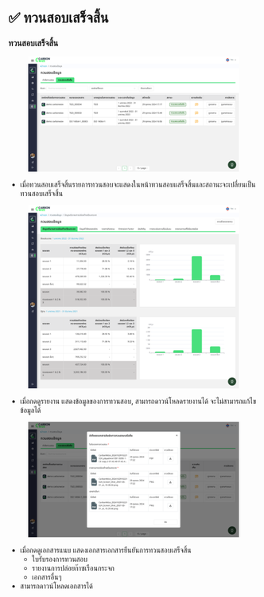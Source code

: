 # ✅ ทวนสอบเสร็จสิ้น

### ทวนสอบเสร็จสิ้น

<figure><img src="../../../.gitbook/assets/image (1) (1).png" alt=""><figcaption></figcaption></figure>

* เมื่อทวนสอบเสร็จสิ้นรายการทวนสอบจะแสดงในหน้าทวนสอบแสร็จสิ้นและสถานะจะเปลี่ยนเป็นทวนสอบเสร็จสิ้น

<figure><img src="../../../.gitbook/assets/image (1) (1) (1).png" alt=""><figcaption></figcaption></figure>

* เมื่อกดดูรายงาน แสดงข้อมูลของการทวนสอบ, สามารถดาวน์โหลดรายงานได้ จะไม่สามารถแก้ไขข้อมูลได้

<figure><img src="../../../.gitbook/assets/image (2) (1).png" alt=""><figcaption></figcaption></figure>

* เมื่อกดดูเอกสารแนบ แสดงเอกสารเอกสารยืนยันการทวนสอบเสร็จสิ้น
  * ใบรับรองการทวนสอบ
  * รายงานการปล่อยก๊าซเรือนกระจก
  * เอกสารอื่นๆ
* สามารถดาวน์โหลดเอกสารได้
